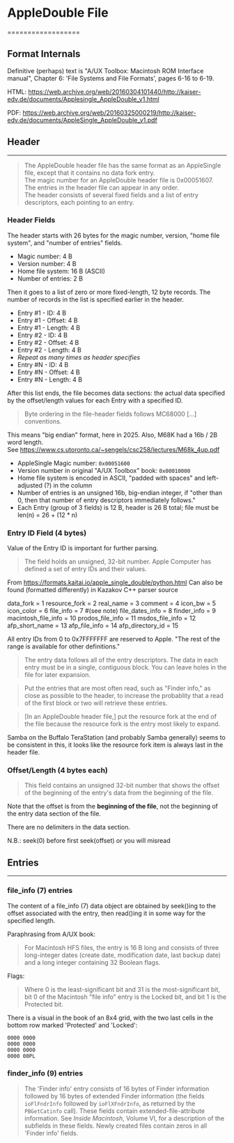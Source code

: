 # AppleDouble File 
==================

## Format Internals

Definitive (perhaps) text is "A/UX Toolbox: Macintosh ROM Interface manual",
Chapter 6: 'File Systems and File Formats', pages 6-16 to 6-19.

HTML:
https://web.archive.org/web/20160304101440/http://kaiser-edv.de/documents/Applesingle_AppleDouble_v1.html

PDF:
https://web.archive.org/web/20160325000219/http://kaiser-edv.de/documents/AppleSingle_AppleDouble_v1.pdf


## Header
---------

> The AppleDouble header file has the same format as an AppleSingle file, except that it contains no data fork entry.   
> The magic number for an AppleDouble header file is 0x00051607.   
> The entries in the header file can appear in any order.    
> The header consists of several fixed fields and a list of entry descriptors, each pointing to an entry.

### Header Fields

The header starts with 26 bytes for the magic number, version, "home file system",
and "number of entries" fields.

* Magic number:        4 B
* Version number:      4 B
* Home file system:   16 B (ASCII)
* Number of entries:   2 B

Then it goes to a list of zero or more fixed-length, 12 byte records.
The number of records in the list is specified earlier in the header.

* Entry #1 - ID:       4 B
* Entry #1 - Offset:   4 B 
* Entry #1 - Length:   4 B
* Entry #2 - ID:       4 B
* Entry #2 - Offset:   4 B 
* Entry #2 - Length:   4 B
* _Repeat as many times as header specifies_
* Entry #N - ID:       4 B
* Entry #N - Offset:   4 B 
* Entry #N - Length:   4 B

After this list ends, the file becomes data sections: the actual data specified by
the offset/length values for each Entry with a specified ID.

> Byte ordering in the file-header fields follows MC68000 [...] conventions.

This means "big endian" format, here in 2025.
Also, M68K had a 16b / 2B word length.   
See https://www.cs.utoronto.ca/~sengels/csc258/lectures/M68k_4up.pdf

* AppleSingle Magic number: `0x00051600`
* Version number in original "A/UX Toolbox" book: `0x00010000`
* Home file system is encoded in ASCII, "padded with spaces" and left-adjusted (?) in the column
* Number of entries is an unsigned 16b, big-endian integer, if "other than 0, then that number of entry descriptors immediately follows."
* Each Entry (group of 3 fields) is 12 B, header is 26 B total; file must be len(n) = 26 + (12 * n)


### Entry ID Field (4 bytes)

Value of the Entry ID is important for further parsing.

> The field holds an unsigned, 32-bit number.
> Apple Computer has defined a set of entry IDs and their values.

From https://formats.kaitai.io/apple_single_double/python.html
Can also be found (formatted differently) in Kazakov C++ parser source

data_fork = 1
resource_fork = 2
real_name = 3
comment = 4
icon_bw = 5
icon_color = 6
file_info = 7   #(see note)
file_dates_info = 8
finder_info = 9
macintosh_file_info = 10
prodos_file_info = 11
msdos_file_info = 12
afp_short_name = 13
afp_file_info = 14
afp_directory_id = 15

All entry IDs from 0 to 0x7FFFFFFF are reserved to Apple.
"The rest of the range is available for other definitions."

> The entry data follows all of the entry descriptors.
> The data in each entry must be in a single, contiguous block.
> You can leave holes in the file for later expansion.

> Put the entries that are most often read, such as "Finder info," as close as possible to the header,
> to increase the probablity that a read of the first block or two will retrieve these entries.

> [In an AppleDouble header file,] put the resource fork at the end of the file because the resource fork is the entry most likely to expand.

Samba on the Buffalo TeraStation (and probably Samba generally) seems to be consistent in this,
it looks like the resource fork item is always last in the header file.


### Offset/Length (4 bytes each)

> This field contains an unsigned 32-bit number 
> that shows the offset of the beginning of the entry's data 
> from the beginning of the file.

Note that the offset is from the **beginning of the file**,
not the beginning of the entry data section of the file.  

There are no delimiters in the data section.

N.B.: seek(0) before first seek(offset) or you will misread


## Entries
----------

### file_info (7) entries

The content of a file_info (7) data object are obtained by seek()ing
to the offset associated with the entry, then read()ing it in some way
for the specified length.

Paraphrasing from A/UX book:

> For Macintosh HFS files, the entry is 16 B long and consists of
> three long-integer dates (create date, modification date, last backup date)
> and a long integer containing 32 Boolean flags.

Flags:

> Where 0 is the least-significant bit and 31 is the most-significant bit,
> bit 0 of the Macintosh "file info" entry is the Locked bit, and 
> bit 1 is the Protected bit.

There is a visual in the book of an 8x4 grid, with the two last cells in the bottom row
marked 'Protected' and 'Locked':

    0000 0000
    0000 0000
    0000 0000
    0000 00PL


### finder_info (9) entries

> The 'Finder info' entry consists of 16 bytes of Finder information followed by 16
> bytes of extended Finder information (the fields `ioFlFndrInfo` followed by 
> `ioFlXFndrInfo`, as returned by the `PBGetCatinfo` call). These fields contain
> extended-file-attribute information.  See _Inside Macintosh_, Volume VI, for a 
> description of the subfields in these fields. Newly created files contain zeros in all
> 'Finder info' fields.
